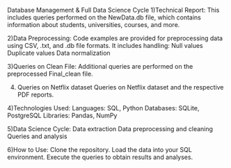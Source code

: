 Database Management & Full Data Science Cycle
1)Technical Report:
This includes queries performed on the NewData.db file, which contains information about students, universities, courses, and more.

2)Data Preprocessing:
Code examples are provided for preprocessing data using CSV, .txt, and .db file formats.
It includes handling:
Null values
Duplicate values
Data normalization

3)Queries on Clean File:
Additional queries are performed on the preprocessed Final_clean file.

4) Queries on Netflix dataset
   Queries on Netflix dataset and the respective PDF reports.


4)Technologies Used:
Languages: SQL, Python
Databases: SQLite, PostgreSQL
Libraries: Pandas, NumPy



5)Data Science Cycle:
Data extraction
Data preprocessing and cleaning
Queries and analysis

   

6)How to Use:
Clone the repository.
Load the data into your SQL environment.
Execute the queries to obtain results and analyses.
